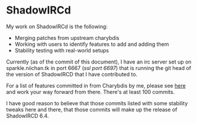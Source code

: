# ShadowIRCd

My work on ShadowIRCd is the following:

 * Merging patches from upstream charybdis
 * Working with users to identify features to add and adding them
 * Stability testing with real-world setups

Currently (as of the commit of this document), I have an irc server set up on sparkle.niichan.tk in port 6667 (*ssl port 6697*) that is running the git head of the version of ShadowIRCD that I have contributed to.

For a list of features committed in from Charybdis by me, please see [here](https://github.com/shadowircd/shadowircd/commits/master?page=4) and work your way forward from there. There's at least 100 commits.

I have good reason to believe that those commits listed with some stability tweaks here and there, that those commits will make up the release of ShadowIRCD 6.4.

